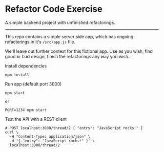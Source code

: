 # Refactor Code Exercise
A simple backend project with unfinished refactorings.

---

This repo contains a simple server side app, which has ongoing refactorings in it's `/src/app.js` file.

We'll leave out further context for this fictional app. Use as you wish; find good or bad design, finish the refactorings any way you wish...

Install dependencies
```
npm install
```

Run app (default port 3000)
```
npm start

or

PORT=1234 npm start
```

Test the API with a REST client
```
# POST localhost:3000/thread/2 { "entry": "JavaScript rocks!" }
curl \
  -H "Content-Type: application/json" \
  -d '{ "entry": "JavaScript rocks!" }' \
  localhost:3000/thread/2
```
